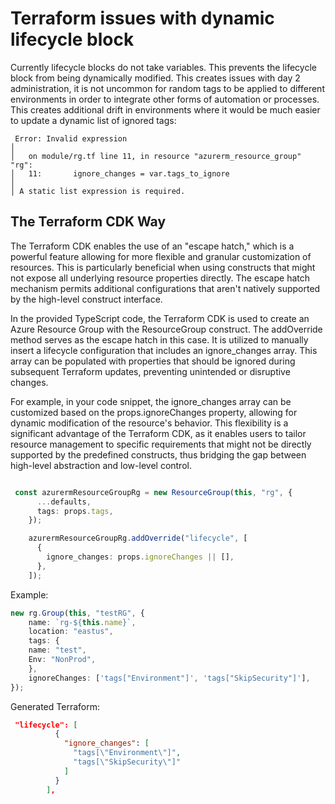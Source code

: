 # Terraform issues with dynamic lifecycle block
Currently lifecycle blocks do not take variables. This prevents the lifecycle block from being dynamically modified. This creates issues with day 2 administration, it is not uncommon for random tags to be applied to different environments in order to integrate other forms of automation or processes. This creates additional drift in environments where it would be much easier to update a dynamic list of ignored tags:

```hcl
 Error: Invalid expression
│ 
│   on module/rg.tf line 11, in resource "azurerm_resource_group" "rg":
│   11:       ignore_changes = var.tags_to_ignore
│ 
│ A static list expression is required.
```


## The Terraform CDK Way

The Terraform CDK enables the use of an "escape hatch," which is a powerful feature allowing for more flexible and granular customization of resources. This is particularly beneficial when using constructs that might not expose all underlying resource properties directly. The escape hatch mechanism permits additional configurations that aren't natively supported by the high-level construct interface.

In the provided TypeScript code, the Terraform CDK is used to create an Azure Resource Group with the ResourceGroup construct. The addOverride method serves as the escape hatch in this case. It is utilized to manually insert a lifecycle configuration that includes an ignore_changes array. This array can be populated with properties that should be ignored during subsequent Terraform updates, preventing unintended or disruptive changes.

For example, in your code snippet, the ignore_changes array can be customized based on the props.ignoreChanges property, allowing for dynamic modification of the resource's behavior. This flexibility is a significant advantage of the Terraform CDK, as it enables users to tailor resource management to specific requirements that might not be directly supported by the predefined constructs, thus bridging the gap between high-level abstraction and low-level control.

```typescript

 const azurermResourceGroupRg = new ResourceGroup(this, "rg", {
      ...defaults,
      tags: props.tags,
    });

    azurermResourceGroupRg.addOverride("lifecycle", [
      {
        ignore_changes: props.ignoreChanges || [],
      },
    ]);

```
Example:
```typescript
new rg.Group(this, "testRG", {
    name: `rg-${this.name}`,
    location: "eastus",
    tags: {
    name: "test",
    Env: "NonProd",
    },
    ignoreChanges: ['tags["Environment"]', 'tags["SkipSecurity"]'],
});
```

Generated Terraform:
```json
 "lifecycle": [
          {
            "ignore_changes": [
              "tags[\"Environment\"]",
              "tags[\"SkipSecurity\"]"
            ]
          }
        ],
```